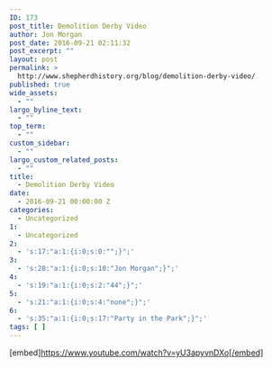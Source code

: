 ```yaml
---
ID: 173
post_title: Demolition Derby Video
author: Jon Morgan
post_date: 2016-09-21 02:11:32
post_excerpt: ""
layout: post
permalink: >
  http://www.shepherdhistory.org/blog/demolition-derby-video/
published: true
wide_assets:
  - ""
largo_byline_text:
  - ""
top_term:
  - ""
custom_sidebar:
  - ""
largo_custom_related_posts:
  - ""
title:
  - Demolition Derby Video
date:
  - 2016-09-21 00:00:00 Z
categories:
  - Uncategorized
1:
  - Uncategorized
2:
  - 's:17:"a:1:{i:0;s:0:"";}";'
3:
  - 's:28:"a:1:{i:0;s:10:"Jon Morgan";}";'
4:
  - 's:19:"a:1:{i:0;s:2:"44";}";'
5:
  - 's:21:"a:1:{i:0;s:4:"none";}";'
6:
  - 's:35:"a:1:{i:0;s:17:"Party in the Park";}";'
tags: [ ]
---
```

[embed]https://www.youtube.com/watch?v=yU3apyvnDXo[/embed]